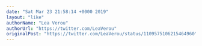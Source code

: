 ```yaml
---
date: "Sat Mar 23 21:58:14 +0000 2019"
layout: "like"
authorName: "Lea Verou"
authorUrl: "https://twitter.com/LeaVerou"
originalPost: "https://twitter.com/LeaVerou/status/1109575106215464960"
---
```

